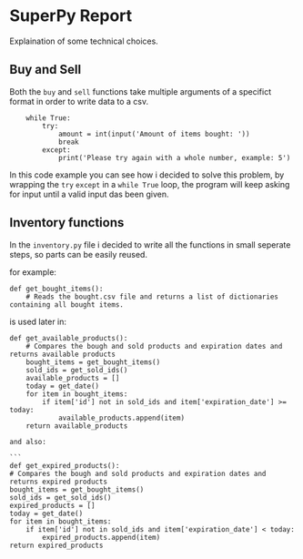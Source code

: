 # SuperPy Report

Explaination of some technical choices.

## Buy and Sell

Both the `buy` and `sell` functions take multiple arguments of a specifict format in order to write data to a csv.
```
    while True:
        try:
            amount = int(input('Amount of items bought: '))
            break
        except:
            print('Please try again with a whole number, example: 5')
```

In this code example you can see how i decided to solve this problem, by wrapping the `try` `except` in a `while True` loop, the program will keep asking for input until a valid input das been given.

## Inventory functions

In the `inventory.py` file i decided to write all the functions in small seperate steps, so parts can be easily reused.

for example:
```
def get_bought_items():
    # Reads the bought.csv file and returns a list of dictionaries containing all bought items.
```

is used later in:

```
def get_available_products():
    # Compares the bough and sold products and expiration dates and returns available products
    bought_items = get_bought_items()
    sold_ids = get_sold_ids()
    available_products = []
    today = get_date()
    for item in bought_items:
        if item['id'] not in sold_ids and item['expiration_date'] >= today:
            available_products.append(item)
    return available_products
```

    and also:

    ```
    def get_expired_products():
    # Compares the bough and sold products and expiration dates and returns expired products
    bought_items = get_bought_items()
    sold_ids = get_sold_ids()
    expired_products = []
    today = get_date()
    for item in bought_items:
        if item['id'] not in sold_ids and item['expiration_date'] < today:
            expired_products.append(item)
    return expired_products
```
